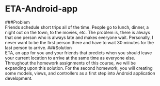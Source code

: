 # ETA-Android-app
###Problem         
Friends schedule short trips all of the time. People go to lunch, dinner, a night out on the town, to the movies, etc. The problem is, there is always that one person who is always late and makes everyone wait. Personally, I never want to be the first person there and have to wait 30 minutes for the last person to arrive.
###Solution        
ETA, an app for you and your friends that predicts when you should leave your current location to arrive at the same time as everyone else. Throughout the homework assignments of this course, we will be expanding upon this solution. For the second homework, you will creating some models, views, and controllers as a first step into Android application development.
